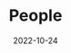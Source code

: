---
title: People
date: 2022-10-24

type: landing

sections:
  - block: people
    content:
      title: Meet the Team
      # Choose which groups/teams of users to display.
      #   Edit `user_groups` in each user's profile to add them to one or more of these groups.
      user_groups:
          - Principal Investigator
          - PhD Students
          - Master Students
          - Undergraduate Students
          - Visitors
          - Robots
          - Alumni
          - Administrative
      sort_by: Params.last_name
      sort_ascending: true
    design:
      show_interests: true
      show_role: True
      show_social: true
---